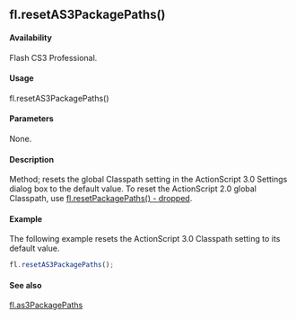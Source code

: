 ## fl.resetAS3PackagePaths()

#### Availability

Flash CS3 Professional.

#### Usage

fl.resetAS3PackagePaths()

#### Parameters

None.

#### Description

Method; resets the global Classpath setting in the ActionScript 3.0 Settings dialog box to the default value. To reset the ActionScript 2.0 global Classpath, use [fl.resetPackagePaths() - dropped](../flash_object_(fl)/fl60.md).

#### Example

The following example resets the ActionScript 3.0 Classpath setting to its default value.
```javascript
fl.resetAS3PackagePaths();

```
#### See also

[fl.as3PackagePaths](../flash_object_(fl)/fl2.md)

<span id="fl.resetPackagePaths()_-_dropped" class="anchor"></span>
